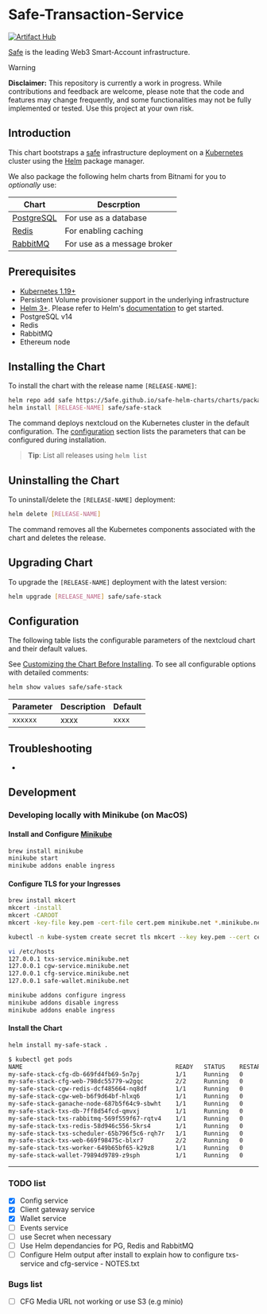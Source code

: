 # Safe-Transaction-Service

[![Artifact Hub](https://img.shields.io/endpoint?url=https://artifacthub.io/badge/repository/safe-transaction-service)](https://artifacthub.io/packages/search?repo=safe-transaction-service)

[Safe](https://safe.global/) is the leading Web3 Smart-Account infrastructure.

> [!WARNING]  
> **Disclaimer:** This repository is currently a work in progress. While contributions and feedback are welcome, please note that the code and features may change frequently, and some functionalities may not be fully implemented or tested. Use this project at your own risk.

## Introduction

This chart bootstraps a [safe](https://github.com/safe-global/safe-infrastructure) infrastructure deployment on a [Kubernetes](http://kubernetes.io) cluster using the [Helm](https://helm.sh) package manager.

We also package the following helm charts from Bitnami for you to _optionally_ use:

| Chart                                                                        | Descrption                      |
|------------------------------------------------------------------------------|---------------------------------|
| [PostgreSQL](https://github.com/bitnami/charts/tree/main/bitnami/postgresql) | For use as a database           |
| [Redis](https://github.com/bitnami/charts/tree/main/bitnami/redis)           | For enabling caching            |
| [RabbitMQ](https://github.com/bitnami/charts/tree/main/bitnami/rabbitmq)     | For use as a message broker     |

## Prerequisites

- [Kubernetes 1.19+](https://kubernetes.io/)
- Persistent Volume provisioner support in the underlying infrastructure
- [Helm 3+](https://helm.sh). Please refer to Helm's [documentation](https://helm.sh/docs/) to get started.
- PostgreSQL v14
- Redis
- RabbitMQ 
- Ethereum node


## Installing the Chart

To install the chart with the release name `[RELEASE-NAME]`:

```bash
helm repo add safe https://5afe.github.io/safe-helm-charts/charts/packages
helm install [RELEASE-NAME] safe/safe-stack
```

The command deploys nextcloud on the Kubernetes cluster in the default configuration. The [configuration](#configuration) section lists the parameters that can be configured during installation.

> **Tip**: List all releases using `helm list`


## Uninstalling the Chart

To uninstall/delete the `[RELEASE-NAME]` deployment:

```bash
helm delete [RELEASE-NAME]
```

The command removes all the Kubernetes components associated with the chart and deletes the release.


## Upgrading Chart

To upgrade the `[RELEASE-NAME]` deployment with the latest version:

```bash
helm upgrade [RELEASE_NAME] safe/safe-stack
```

## Configuration

The following table lists the configurable parameters of the nextcloud chart and their default values.

See [Customizing the Chart Before Installing](https://helm.sh/docs/intro/using_helm/#customizing-the-chart-before-installing). To see all configurable options with detailed comments:

```bash
helm show values safe/safe-stack
```


| Parameter                                                  | Description                                                                                         | Default                    |
|------------------------------------------------------------|-----------------------------------------------------------------------------------------------------|----------------------------|
| `xxxxxx`                                         | xxxx                                                                                | `xxxx`     


## Troubleshooting

- 


## Development 

### Developing locally with Minikube (on MacOS)

#### Install and Configure [Minikube](https://minikube.sigs.k8s.io/docs/start/?arch=%2Fmacos%2Farm64%2Fstable%2Fbinary+download)

```bash
brew install minikube
minikube start
minikube addons enable ingress
```

#### Configure TLS for your Ingresses

```bash
brew install mkcert
mkcert -install
mkcert -CAROOT
mkcert -key-file key.pem -cert-file cert.pem minikube.net *.minikube.net

kubectl -n kube-system create secret tls mkcert --key key.pem --cert cert.pem

vi /etc/hosts
127.0.0.1 txs-service.minikube.net
127.0.0.1 cgw-service.minikube.net
127.0.0.1 cfg-service.minikube.net
127.0.0.1 safe-wallet.minikube.net

minikube addons configure ingress
minikube addons disable ingress
minikube addons enable ingress
```


#### Install the Chart

```bash
helm install my-safe-stack .

$ kubectl get pods
NAME                                           READY   STATUS    RESTARTS   AGE
my-safe-stack-cfg-db-669fd4fb69-5n7pj          1/1     Running   0          4h21m
my-safe-stack-cfg-web-798dc55779-w2gqc         2/2     Running   0          65m
my-safe-stack-cgw-redis-dcf485664-nq8df        1/1     Running   0          4h21m
my-safe-stack-cgw-web-b6f9d64bf-hlxq6          1/1     Running   0          4h21m
my-safe-stack-ganache-node-687b5f64c9-sbwht    1/1     Running   0          4h21m
my-safe-stack-txs-db-7ff8d54fcd-qmvxj          1/1     Running   0          4h21m
my-safe-stack-txs-rabbitmq-569f559f67-rqtv4    1/1     Running   0          4h21m
my-safe-stack-txs-redis-58d946c556-5krs4       1/1     Running   0          4h21m
my-safe-stack-txs-scheduler-65b796f5c6-rqh7r   1/1     Running   0          4h21m
my-safe-stack-txs-web-669f98475c-blxr7         2/2     Running   0          4h21m
my-safe-stack-txs-worker-649b65bf65-k29z8      1/1     Running   0          4h21m
my-safe-stack-wallet-79894d9789-z9sph          1/1     Running   0          4h21m
```

--- 

### TODO list

- [X] Config service
- [X] Client gateway service
- [X] Wallet service
- [ ] Events service
- [ ] use Secret when necessary
- [ ] Use Helm dependancies for PG, Redis and RabbitMQ
- [ ] Configure Helm output after install to explain how to configure txs-service and cfg-service
      - NOTES.txt

### Bugs list
- [ ] CFG Media URL not working or use S3 (e.g minio)